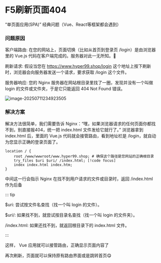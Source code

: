 # F5刷新页面404

“单页面应用(SPA)” 经典问题（Vue、React等框架都会遇到）

### 问题原因

客户端路由: 在您的网站上，页面切换（比如从首页到登录页 /login）是由浏览器里的 Vue.js 代码在客户端完成的。服务器对此一无所知。🧐

刷新请求: 假设当您在 https://www.hyper99.shop/login 这个地址上按下刷新时，浏览器会向服务器发送一个请求，要求获取 /login 这个文件。

服务器响应: 您的 Nginx 服务器在网站根目录里找了一圈，发现并没有一个叫做 login 的文件或文件夹，于是它只能返回 404 Not Found 错误。

![image-20250711234923505](https://yhyper.dpdns.org/photostore/2025/07/image-20250711234923505.png)

### 解决方案

解决方法很简单，我们需要告诉 Nginx：“嘿，如果浏览器请求的任何页面你都找不到，别直接报404，统一把 index.html 文件发给它就行了。” 浏览器拿到 index.html 后，里面的 Vue.js 代码就会接管路由，看到地址栏是 /login，就自动为您显示正确的登录页面了。

```
location / {
    root /www/wwwroot/www.hyper99.shop; # 确保这个路径是您网站的正确根目录
    try_files $uri $uri/ /index.html; [!code focus]
    index index.html index.htm;
}
```

中间这一行会指示 Nginx 在找不到用户请求的文件或目录时，返回 /index.html 作为后备

::: tip

$uri: 尝试按文件名查找（找一个叫 login 的文件）。

$uri/: 如果找不到，就尝试按目录名查找（找一个叫 login 的文件夹）。

/index.html: 如果还找不到，就返回根目录下的 index.html 文件。

:::

这样， Vue 应用就可以接管路由，正确显示页面内容了

再次刷新，页面就可以保持原有路由界面或是跳转首页😋